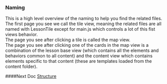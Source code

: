 ### Naming
This is a high level overview of the naming to help you find the related files.  
The first page you see we call the tile view, meaning the related files are all 
named with LessonTile except for main.js which controls a lot of this fist views behavior.  
The page you see after clicking a tile is called the map view.  
The page you see after clicking one of the cards in the map view is a combination of the lesson base view (which contains 
all the elements and behaviors common to all content) and the content view which contains elements specific to that content (these are templates 
loaded from the content folder).

####Next Doc
[Structure](https://github.com/OpenPhysProject/OpenPhys/blob/master/docs/developerDocs/02_Structure.md)